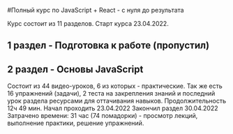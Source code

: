 #Полный курс по JavaScript + React - с нуля до результата

Курс состоит из 11 разделов. Старт курса 23.04.2022.

## 1 раздел - Подготовка к работе (пропустил)

## 2 раздел - Основы JavaScript
Состоит из 44 видео-уроков, 6 из которых - практические. Так же есть 16 упражнений (задачи), 2 теста на закрепления знаний и последний урок раздела ресурсами для оттачивания навыков.
Продолжительность 12ч 49 мин.
Начал проходить 23.04.2022
Закончил раздел 30.04.2022
Затрачено времени: 31 час (74 помадорки) - просмотр лекций, выполнение практики, решение упражнений.
